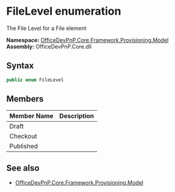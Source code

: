 # FileLevel  enumeration
The File Level for a File element  

**Namespace:** [OfficeDevPnP.Core.Framework.Provisioning.Model](OfficeDevPnP.Core.Framework.Provisioning.Model.md)  
**Assembly:** OfficeDevPnP.Core.dll  
## Syntax
```C#
public enum FileLevel
```
## Members
|**Member Name**|**Description**|
|:-----|:-----|
| Draft | 
| Checkout | 
| Published | 

## See also
- [OfficeDevPnP.Core.Framework.Provisioning.Model](OfficeDevPnP.Core.Framework.Provisioning.Model.md)
